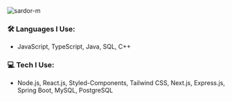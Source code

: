 <p align="left"> <img src="https://komarev.com/ghpvc/?username=sardor-m&label=Profile%20views&color=0e75b6&style=flat" alt="sardor-m" /> </p>

### 🛠 Languages I Use:
- JavaScript, TypeScript, Java, SQL, C++

### 💻 Tech I Use: 
- Node.js, React.js, Styled-Components, Tailwind CSS, Next.js, Express.js, Spring Boot, MySQL, PostgreSQL
